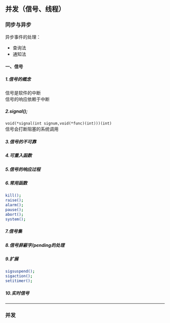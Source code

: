 ## 并发（信号、线程）    
    
### 同步与异步

异步事件的处理：

* 查询法
* 通知法


#### 一、信号

##### 1.信号的概念

信号是软件的中断  
信号的响应依赖于中断  

##### 2.signal();

`void(*signal(int signum,void(*func)(int)))(int)`  
信号会打断阻塞的系统调用

##### 3.信号的不可靠

##### 4.可重入函数

##### 5.信号的响应过程

##### 6.常用函数

```bash
kill();
raise();
alarm();
pause();
abort();
system();
```

##### 7.信号集

##### 8.信号屏蔽字/pending的处理

##### 9.扩展

```bash
sigsuspend();
sigaction();
setitimer();
```

##### 10.实时信号

---


### 并发